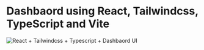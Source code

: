 # Dashbaord using React, Tailwindcss, TypeScript and Vite

![React + Tailwindcss + Typescript + Dashbaord UI]("../public/product-preview.png")
